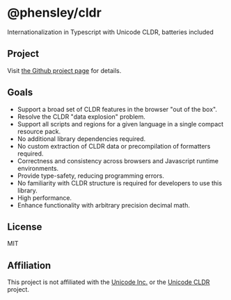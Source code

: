 # @phensley/cldr

Internationalization in Typescript with Unicode CLDR, batteries included

## Project

Visit [the Github project page](https://github.com/phensley/cldr-engine) for details.

## Goals

* Support a broad set of CLDR features in the browser "out of the box".
* Resolve the CLDR "data explosion" problem.
* Support all scripts and regions for a given language in a single compact resource pack.
* No additional library dependencies required.
* No custom extraction of CLDR data or precompilation of formatters required.
* Correctness and consistency across browsers and Javascript runtime environments.
* Provide type-safety, reducing programming errors.
* No familiarity with CLDR structure is required for developers to use this library.
* High performance.
* Enhance functionality with arbitrary precision decimal math.

## License

MIT

## Affiliation

This project is not affiliated with the [Unicode Inc.](https://unicode.org) or the [Unicode CLDR](http://cldr.unicode.org/) project.
